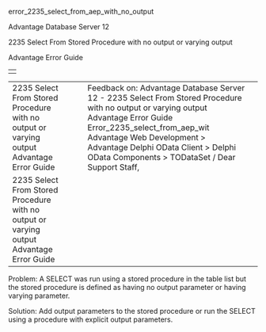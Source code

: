 error\_2235\_select\_from\_aep\_with\_no\_output




Advantage Database Server 12  

2235 Select From Stored Procedure with no output or varying output

Advantage Error Guide

|  |
| --- |
|  |

|  |  |  |  |  |
| --- | --- | --- | --- | --- |
| 2235 Select From Stored Procedure with no output or varying output  Advantage Error Guide |  |  | Feedback on: Advantage Database Server 12 - 2235 Select From Stored Procedure with no output or varying output Advantage Error Guide Error\_2235\_select\_from\_aep\_wit Advantage Web Development > Advantage Delphi OData Client > Delphi OData Components > TODataSet / Dear Support Staff, |  |
| 2235 Select From Stored Procedure with no output or varying output  Advantage Error Guide |  |  |  |  |

Problem: A SELECT was run using a stored procedure in the table list but the stored procedure is defined as having no output parameter or having varying parameter.

Solution: Add output parameters to the stored procedure or run the SELECT using a procedure with explicit output parameters.